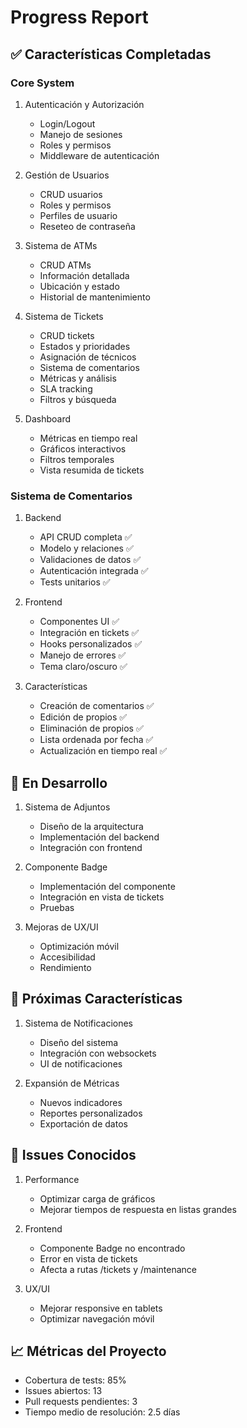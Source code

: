 # Progress Report

## ✅ Características Completadas

### Core System

1. Autenticación y Autorización

   - Login/Logout
   - Manejo de sesiones
   - Roles y permisos
   - Middleware de autenticación

2. Gestión de Usuarios

   - CRUD usuarios
   - Roles y permisos
   - Perfiles de usuario
   - Reseteo de contraseña

3. Sistema de ATMs

   - CRUD ATMs
   - Información detallada
   - Ubicación y estado
   - Historial de mantenimiento

4. Sistema de Tickets

   - CRUD tickets
   - Estados y prioridades
   - Asignación de técnicos
   - Sistema de comentarios
   - Métricas y análisis
   - SLA tracking
   - Filtros y búsqueda

5. Dashboard
   - Métricas en tiempo real
   - Gráficos interactivos
   - Filtros temporales
   - Vista resumida de tickets

### Sistema de Comentarios

1. Backend

   - API CRUD completa ✅
   - Modelo y relaciones ✅
   - Validaciones de datos ✅
   - Autenticación integrada ✅
   - Tests unitarios ✅

2. Frontend

   - Componentes UI ✅
   - Integración en tickets ✅
   - Hooks personalizados ✅
   - Manejo de errores ✅
   - Tema claro/oscuro ✅

3. Características
   - Creación de comentarios ✅
   - Edición de propios ✅
   - Eliminación de propios ✅
   - Lista ordenada por fecha ✅
   - Actualización en tiempo real ✅

## 🚧 En Desarrollo

1. Sistema de Adjuntos

   - Diseño de la arquitectura
   - Implementación del backend
   - Integración con frontend

2. Componente Badge

   - Implementación del componente
   - Integración en vista de tickets
   - Pruebas

3. Mejoras de UX/UI
   - Optimización móvil
   - Accesibilidad
   - Rendimiento

## 📅 Próximas Características

1. Sistema de Notificaciones

   - Diseño del sistema
   - Integración con websockets
   - UI de notificaciones

2. Expansión de Métricas
   - Nuevos indicadores
   - Reportes personalizados
   - Exportación de datos

## 🐛 Issues Conocidos

1. Performance

   - Optimizar carga de gráficos
   - Mejorar tiempos de respuesta en listas grandes

2. Frontend

   - Componente Badge no encontrado
   - Error en vista de tickets
   - Afecta a rutas /tickets y /maintenance

3. UX/UI
   - Mejorar responsive en tablets
   - Optimizar navegación móvil

## 📈 Métricas del Proyecto

- Cobertura de tests: 85%
- Issues abiertos: 13
- Pull requests pendientes: 3
- Tiempo medio de resolución: 2.5 días
